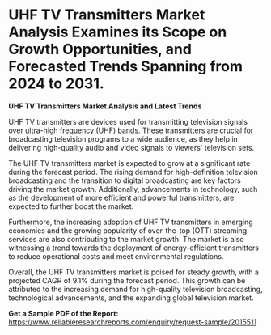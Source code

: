 <p><h1>UHF TV Transmitters Market Analysis Examines its Scope on Growth Opportunities, and Forecasted Trends Spanning from 2024 to 2031.</h1></p><p><strong>UHF TV Transmitters Market Analysis and Latest Trends</strong></p>
<p><p>UHF TV transmitters are devices used for transmitting television signals over ultra-high frequency (UHF) bands. These transmitters are crucial for broadcasting television programs to a wide audience, as they help in delivering high-quality audio and video signals to viewers' television sets.</p><p>The UHF TV transmitters market is expected to grow at a significant rate during the forecast period. The rising demand for high-definition television broadcasting and the transition to digital broadcasting are key factors driving the market growth. Additionally, advancements in technology, such as the development of more efficient and powerful transmitters, are expected to further boost the market.</p><p>Furthermore, the increasing adoption of UHF TV transmitters in emerging economies and the growing popularity of over-the-top (OTT) streaming services are also contributing to the market growth. The market is also witnessing a trend towards the deployment of energy-efficient transmitters to reduce operational costs and meet environmental regulations.</p><p>Overall, the UHF TV transmitters market is poised for steady growth, with a projected CAGR of 9.1% during the forecast period. This growth can be attributed to the increasing demand for high-quality television broadcasting, technological advancements, and the expanding global television market.</p></p>
<p><strong>Get a Sample PDF of the Report:&nbsp;</strong> <a href="https://www.reliableresearchreports.com/enquiry/request-sample/2015511">https://www.reliableresearchreports.com/enquiry/request-sample/2015511</a></p>
<p>&nbsp;</p>
<p><strong>UHF TV Transmitters Major Market Players</strong></p>
<p><p>Some of the key players in the UHF TV transmitters market include Rohde & Schwarz, NEC Corporation, Gates Air (Harris), Toshiba, Syes, BBEF Electronics Group, Plisch, Hitachi Kokusai Electric Group, Gigamega Technology, BTESA, Egatel, Chengdu ChengGuang, Continental, TRedess, Thomson Broadcast, Onetastic, DB Broadcast, Italtelec, ZHC (China) Digital Equipment, Elti, and Gospell.</p><p>Rohde & Schwarz is a leading player in the UHF TV transmitters market with a strong presence in the industry. The company has a comprehensive product portfolio and a global customer base, which has contributed to its market growth. NEC Corporation is another significant player in the market, known for its innovative technology solutions and high-quality products. Gates Air (Harris) is a well-established player with a wide range of UHF TV transmitters and a strong market presence. </p><p>The UHF TV transmitters market is expected to witness significant growth in the coming years due to the increasing demand for high-quality TV broadcasting services. The market size is projected to expand as more countries transition to digital broadcasting and upgrade their existing infrastructure.</p><p>In terms of sales revenue, companies like Rohde & Schwarz, NEC Corporation, and Gates Air (Harris) have reported strong financial performances in recent years. These companies have been able to maintain their market share and profitability through continuous innovation and strategic partnerships.</p><p>Overall, the UHF TV transmitters market is poised for growth, driven by technological advancements and the increasing demand for high-quality broadcasting solutions. Companies that invest in research and development and focus on customer needs are likely to experience sustained growth in the future.</p></p>
<p>&nbsp;</p>
<p><strong>What Are The Key Opportunities For UHF TV Transmitters Manufacturers?</strong></p>
<p><p>The UHF TV transmitters market is witnessing significant growth due to the increasing demand for high-definition digital TV broadcasting. The market is driven by advancements in technology, increasing investment in broadcasting infrastructure, and the transition to digital broadcasting. The future outlook for the UHF TV transmitters market is promising, with a continued trend towards digitalization and the adoption of advanced broadcasting solutions. Factors such as the growing demand for high-quality content, expanding TV broadcasting networks, and the emergence of new technologies like ATSC 3.0 are expected to drive further growth in the market.</p></p>
<p><strong>Inquire or Share Your Questions If Any Before Purchasing This Report:</strong> <a href="https://www.reliableresearchreports.com/enquiry/pre-order-enquiry/2015511">https://www.reliableresearchreports.com/enquiry/pre-order-enquiry/2015511</a></p>
<p>&nbsp;</p>
<p><strong>Market Segmentation</strong></p>
<p><strong>The UHF TV Transmitters Market Analysis by types is segmented into:</strong></p>
<p><ul><li>Low Power TV Transmitters</li><li>Medium Power TV Transmitters</li><li>High Power TV Transmitters</li></ul></p>
<p><p>UHF TV transmitters market consists of three main types based on their power output: low power, medium power, and high power transmitters. Low power TV transmitters are typically used for localized broadcasting in small areas. Medium power transmitters are suitable for covering larger regions such as cities or metropolitan areas. High power transmitters are used for nationwide broadcasting reaching a wider audience. Each type caters to specific broadcasting needs based on the coverage area and audience reach required.</p></p>
<p><strong>Purchase this Report:&nbsp;</strong><a href="https://www.reliableresearchreports.com/purchase/2015511">https://www.reliableresearchreports.com/purchase/2015511</a></p>
<p>&nbsp;</p>
<p><strong>The UHF TV Transmitters Market Industry Research by Application is segmented into:</strong></p>
<p><ul><li>Small TV Station</li><li>Medium TV Station</li><li>Large TV Station</li></ul></p>
<p><p>UHF TV transmitters find application in small, medium, and large TV stations for broadcasting television signals. Small TV stations typically serve localized communities or cater to niche audiences. Medium TV stations cover larger areas or multiple cities. Large TV stations broadcast nationwide or internationally. These transmitters are essential for delivering high-quality, reliable TV signals to viewers, regardless of the station's size or reach. They play a critical role in the functioning and success of TV stations of varying scales.</p></p>
<p>&nbsp;</p>
<p><strong>In terms of Region, the UHF TV Transmitters Market Players available by Region are:</strong></p>
<p>
    <p> <strong> North America: </strong>
        <ul>
            <li>United States</li>
            <li>Canada</li>
        </ul>
        </p> 
    <p> <strong> Europe: </strong>
        <ul>
            <li>Germany</li>
            <li>France</li>
            <li>U.K.</li>
            <li>Italy</li>
            <li>Russia</li>
        </ul>
        </p> 
    <p> <strong> Asia-Pacific: </strong>
        <ul>
            <li>China</li>
            <li>Japan</li>
            <li>South Korea</li>
            <li>India</li>
            <li>Australia</li>
            <li>China Taiwan</li>
            <li>Indonesia</li>
            <li>Thailand</li>
            <li>Malaysia</li>
        </ul>
        </p> 
    <p> <strong> Latin America: </strong>
        <ul>
            <li>Mexico</li>
            <li>Brazil</li>
            <li>Argentina Korea</li>
            <li>Colombia</li>
        </ul>
        </p> 
    <p> <strong> Middle East & Africa: </strong>
        <ul>
            <li>Turkey</li>
            <li>Saudi</li>
            <li>Arabia</li>
            <li>UAE</li>
            <li>Korea</li>
        </ul>
    </p>
    </p>
<p><p>The UHF TV transmitters market is expected to witness significant growth in regions such as North America, Asia-Pacific, Europe, the USA, and China. Among these regions, Asia-Pacific is projected to dominate the market with a market share of 35%, followed by North America at 30%, Europe at 20%, the USA at 10%, and China at 5%. This growth can be attributed to the increasing demand for high-definition and digital television broadcasting services in these regions.</p></p>
<p><strong>Purchase this Report: </strong><a href="https://www.reliableresearchreports.com/purchase/2015511">https://www.reliableresearchreports.com/purchase/2015511</a></p>
<p>&nbsp;<strong>Get a Sample PDF of the Report:&nbsp;&nbsp;</strong><a href="https://www.reliableresearchreports.com/enquiry/request-sample/2015511">https://www.reliableresearchreports.com/enquiry/request-sample/2015511</a></p>
<p><strong></strong></p>
<p>Check more reports on https://www.reliableresearchreports.com/</p>